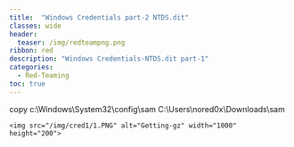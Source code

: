 ```yaml
---
title:  "Windows Credentials part-2 NTDS.dit"
classes: wide
header:
  teaser: /img/redteampng.png
ribbon: red
description: "Windows Credentials-NTDS.dit part-1"
categories:
  - Red-Teaming
toc: true
---
```



copy c:\Windows\System32\config\sam C:\Users\nored0x\Downloads\sam
```
<img src="/img/cred1/1.PNG" alt="Getting-gz" width="1000" height="200"> 
